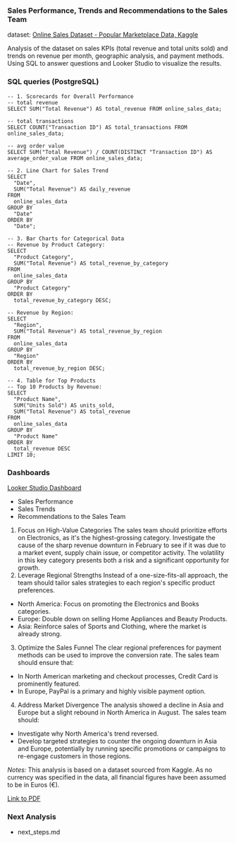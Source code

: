 
### Sales Performance, Trends and Recommendations to the Sales Team

dataset: [Online Sales Dataset - Popular Marketplace Data, Kaggle](https://www.kaggle.com/datasets/shreyanshverma27/online-sales-dataset-popular-marketplace-data?resource=download)

Analysis of the dataset on sales KPIs (total revenue and total units sold) and trends on revenue per month, geographic analysis, and payment methods. Using SQL to answer questions and Looker Studio to visualize the results.



### SQL queries (PostgreSQL)
```
-- 1. Scorecards for Overall Performance
-- total revenue
SELECT SUM("Total Revenue") AS total_revenue FROM online_sales_data;

-- total transactions
SELECT COUNT("Transaction ID") AS total_transactions FROM online_sales_data;

-- avg order value
SELECT SUM("Total Revenue") / COUNT(DISTINCT "Transaction ID") AS average_order_value FROM online_sales_data;

-- 2. Line Chart for Sales Trend
SELECT
  "Date",
  SUM("Total Revenue") AS daily_revenue
FROM
  online_sales_data
GROUP BY
  "Date"
ORDER BY
  "Date";

-- 3. Bar Charts for Categorical Data
-- Revenue by Product Category:
SELECT
  "Product Category",
  SUM("Total Revenue") AS total_revenue_by_category
FROM
  online_sales_data
GROUP BY
  "Product Category"
ORDER BY
  total_revenue_by_category DESC;

-- Revenue by Region:
SELECT
  "Region",
  SUM("Total Revenue") AS total_revenue_by_region
FROM
  online_sales_data
GROUP BY
  "Region"
ORDER BY
  total_revenue_by_region DESC;

-- 4. Table for Top Products
-- Top 10 Products by Revenue:
SELECT
  "Product Name",
  SUM("Units Sold") AS units_sold,
  SUM("Total Revenue") AS total_revenue
FROM
  online_sales_data
GROUP BY
  "Product Name"
ORDER BY
  total_revenue DESC
LIMIT 10;
```

### Dashboards
[Looker Studio Dashboard](https://lookerstudio.google.com/u/0/reporting/53db7069-39af-4988-a5bf-e101c8edcce1/page/14AXF/edit)

- Sales Performance
- Sales Trends
- Recommendations to the Sales Team

1. Focus on High-Value Categories
The sales team should prioritize efforts on Electronics, as it's the highest-grossing category. Investigate the cause of the sharp revenue downturn in February to see if it was due to a market event, supply chain issue, or competitor activity. The volatility in this key category presents both a risk and a significant opportunity for growth.
2. Leverage Regional Strengths
Instead of a one-size-fits-all approach, the team should tailor sales strategies to each region's specific product preferences.
- North America: Focus on promoting the Electronics and Books categories.
- Europe: Double down on selling Home Appliances and Beauty Products.
- Asia: Reinforce sales of Sports and Clothing, where the market is already strong.
3. Optimize the Sales Funnel
The clear regional preferences for payment methods can be used to improve the conversion rate. The sales team should ensure that:
- In North American marketing and checkout processes, Credit Card is prominently featured.
- In Europe, PayPal is a primary and highly visible payment option.
4. Address Market Divergence
The analysis showed a decline in Asia and Europe but a slight rebound in North America in August.
The sales team should:
- Investigate why North America's trend reversed.
- Develop targeted strategies to counter the ongoing downturn in Asia and Europe, potentially by running specific promotions or campaigns to re-engage customers in those regions.


*Notes:*
This analysis is based on a dataset sourced from Kaggle. As no currency was specified in the data, all financial figures have been assumed to be in Euros (€).

[Link to PDF](https://github.com/KC2016/sales_2025/blob/main/sales_2025.pdf)

### Next Analysis

- next_steps.md